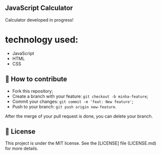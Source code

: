  ## JavaScript Calculator

 Calculator developed in progress!

# technology used:
- JavaScript
- HTML
- CSS 

## 🤔 How to contribute

- Fork this repository;
- Create a branch with your feature: `git checkout -b minha-feature`;
- Commit your changes: `git commit -m 'feat: New feature'`;
- Push to your branch: `git push origin new-feature`.

After the merge of your pull request is done, you can delete your branch.


## 📝 License

This project is under the MIT license. See the [LICENSE] file (LICENSE.md) for more details.
